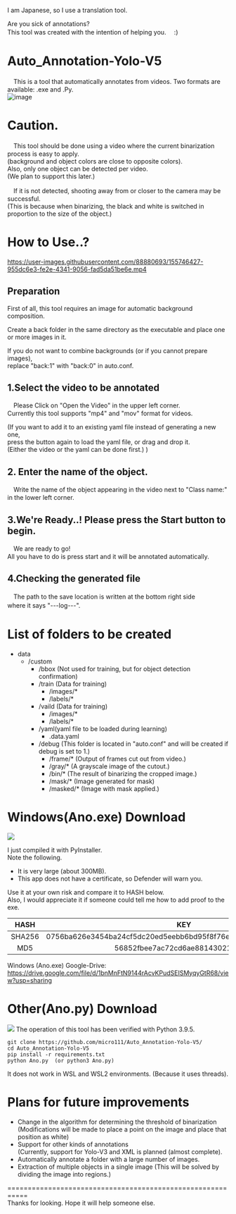 I am Japanese, so I use a translation tool.

Are you sick of annotations?   
This tool was created with the intention of helping you.　 :)  

# Auto_Annotation-Yolo-V5
　This is a tool that automatically annotates from videos. Two formats are available: .exe and .Py.  
![image](https://user-images.githubusercontent.com/88880693/155735245-48e246c5-f2b8-46bd-a7b5-a439c7dc7173.png)

# Caution.
　This tool should be done using a video where the current binarization process is easy to apply.  
(background and object colors are close to opposite colors).  
Also, only one object can be detected per video.  
(We plan to support this later.)   

　If it is not detected, shooting away from or closer to the camera may be successful.  
(This is because when binarizing, the black and white is switched in proportion to the size of the object.)
 
# How to Use..?
https://user-images.githubusercontent.com/88880693/155746427-955dc6e3-fe2e-4341-9056-fad5da51be6e.mp4


## Preparation
 First of all, this tool requires an image for automatic background composition.  
 
 Create a back folder in the same directory as the executable and place one or more images in it.  
 
If you do not want to combine backgrounds (or if you cannot prepare images),  
replace "back:1" with "back:0" in auto.conf.

## 1.Select the video to be annotated
　Please Click on "Open the Video" in the upper left corner.  
Currently this tool supports "mp4" and "mov" format for videos.

(If you want to add it to an existing yaml file instead of generating a new one,  
press the button again to load the yaml file, or drag and drop it.  
(Either the video or the yaml can be done first.) )  

## 2. Enter the name of the object.
 　Write the name of the object appearing in the video next to "Class name:"  
 in the lower left corner.
 
## 3.We're Ready..! Please press the Start button to begin.
　We are ready to go!  
All you have to do is press start and it will be annotated automatically.

## 4.Checking the generated file
 　The path to the save location is written at the bottom right side  
 where it says "---log---".　



# List of folders to be created

+ data
  + /custom   
    + /bbox (Not used for training, but for object detection confirmation)
    + /train (Data for training)
      + /images/*
      + /labels/*
    + /vaild (Data for training)
      + /images/*
      + /labels/* 
    + /yaml(yaml file to be loaded during learning)
      + .data.yaml  
    + /debug (This folder is located in "auto.conf" and will be created if debug is set to 1.)  
      + /frame/* (Output of frames cut out from video.)
      + /gray/*  (A grayscale image of the cutout.)
      + /bin/*  (The result of binarizing the cropped image.)
      + /mask/*  (Image generated for mask)
      + /masked/* (Image with mask applied.)
      

# Windows(Ano.exe) Download
<img src="https://img.shields.io/badge/-Windows-0078D6.svg?logo=windows&style=flat">

I just compiled it with PyInstaller.  
Note the following.  
 - It is very large (about 300MB).  
 - This app does not have a certificate, so Defender will warn you.

Use it at your own risk and compare it to HASH below.  
Also, I would appreciate it if someone could tell me how to add proof to the exe.

| HASH | KEY |
|:---:|:---:|
|SHA256 |0756ba626e3454ba24cf5dc20ed5eebb6bd95f8f76e0aa7dc5661e4b33758bc5 |
|MD5 |56852fbee7ac72cd6ae881430213b28d |

Windows (Ano.exe) Google-Drive:  
https://drive.google.com/file/d/1bnMnFtN9144rAcvKPudSEISMyqyGtR68/view?usp=sharing


# Other(Ano.py) Download
<img src="https://img.shields.io/badge/-Python-F9DC3E.svg?logo=python&style=flat">  
The operation of this tool has been verified with Python 3.9.5.

```
git clone https://github.com/micro111/Auto_Annotation-Yolo-V5/
cd Auto_Annotation-Yolo-V5
pip install -r requirements.txt
python Ano.py  (or python3 Ano.py)
```
It does not work in WSL and WSL2 environments.
(Because it uses threads).  

# Plans for future improvements
 - Change in the algorithm for determining the threshold of binarization  
(Modifications will be made to place a point on the image and place that position as white)  
 - Support for other kinds of annotations  
(Currently, support for Yolo-V3 and XML is planned (almost complete).
 - Automatically annotate a folder with a large number of images.
 - Extraction of multiple objects in a single image
(This will be solved by dividing the image into regions.)

===========================================================  
Thanks for looking. Hope it will help someone else.
